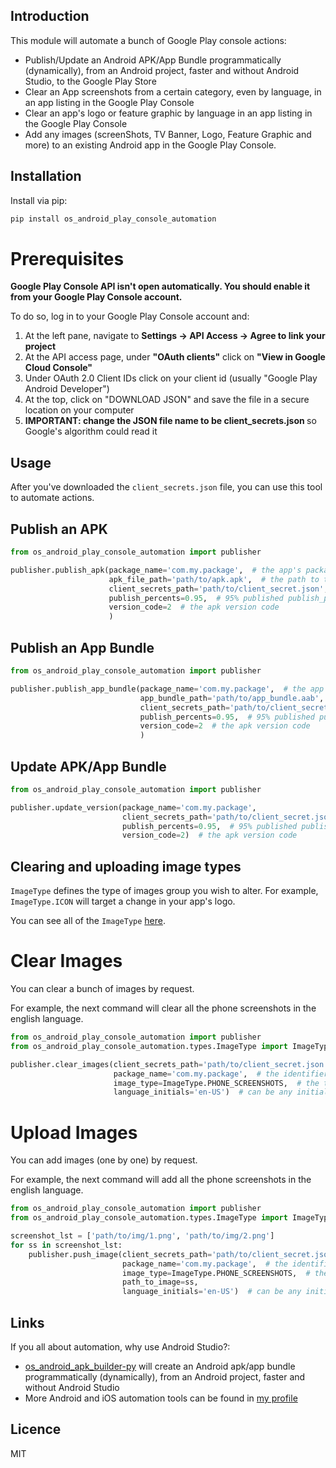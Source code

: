 Introduction
------------
This module will automate a bunch of Google Play console actions:
* Publish/Update an Android APK/App Bundle programmatically (dynamically), from an Android project, faster and without Android Studio, to the Google Play Store
* Clear an App screenshots from a certain category, even by language, in an app listing in the Google Play Console
* Clear an app's logo or feature graphic by language in an app listing in the Google Play Console
* Add any images (screenShots, TV Banner, Logo, Feature Graphic and more) to an existing Android app in the Google Play Console.

## Installation

Install via pip:
```python
pip install os_android_play_console_automation
```

# Prerequisites

<B> Google Play Console API isn't open automatically. You should enable it from your Google Play Console account.</b>

To do so, log in to your Google Play Console account and:

1. At the left pane, navigate to <b>Settings -> API Access -> Agree to link your project</b>
2. At the API access page, under <b>"OAuth clients"</b> click on <b>"View in Google Cloud Console"</b>
3. Under OAuth 2.0 Client IDs click on your client id (usually "Google Play Android Developer")
4. At the top, click on "DOWNLOAD JSON" and save the file in a secure location on your computer
5. <b> IMPORTANT: change the JSON file name to be client_secrets.json </b> so Google's algorithm could read it


## Usage

After you've downloaded the ```client_secrets.json``` file, you can use this tool to automate actions.
## Publish an APK

```python
from os_android_play_console_automation import publisher

publisher.publish_apk(package_name='com.my.package',  # the app's package name
                      apk_file_path='path/to/apk.apk',  # the path to the released apk file
                      client_secrets_path='path/to/client_secret.json',  # the client_secret.json file you made in the previous section 
                      publish_percents=0.95,  # 95% published publish_percents
                      version_code=2  # the apk version code
                      )   
```

## Publish an App Bundle

```python
from os_android_play_console_automation import publisher

publisher.publish_app_bundle(package_name='com.my.package',  # the app's package name
                             app_bundle_path='path/to/app_bundle.aab',  # the path to the released .aab file
                             client_secrets_path='path/to/client_secret.json',  # the client_secret.json file you made in the previous section 
                             publish_percents=0.95,  # 95% published publish_percents
                             version_code=2  # the apk version code
                             )   
```


## Update APK/App Bundle

```python
from os_android_play_console_automation import publisher

publisher.update_version(package_name='com.my.package',
                         client_secrets_path='path/to/client_secret.json',
                         publish_percents=0.95,  # 95% published publish_percents
                         version_code=2)  # the apk version code
```

## Clearing and uploading image types

```ImageType``` defines the type of images group you wish to alter. For example, ```ImageType.ICON``` will target a change in your app's logo.

You can see all of the ```ImageType``` [here](Programming/Python/modules/android/google_play/os_android_google_play_publisher/os_android_play_console_automation/types/ImageType.py).

# Clear Images

You can clear a bunch of images by request. 

For example, the next command will clear all the phone screenshots in the english language.

```python
from os_android_play_console_automation import publisher
from os_android_play_console_automation.types.ImageType import ImageType

publisher.clear_images(client_secrets_path='path/to/client_secret.json',  # your client secrets,
                       package_name='com.my.package',  # the identifier of the app in the store
                       image_type=ImageType.PHONE_SCREENSHOTS,  # the type of image here (try ImageType.ICON) 
                       language_initials='en-US')  # can be any initials you want (the en-US is the default)
```

# Upload Images

You can add images (one by one) by request. 

For example, the next command will add all the phone screenshots in the english language.

```python
from os_android_play_console_automation import publisher
from os_android_play_console_automation.types.ImageType import ImageType

screenshot_lst = ['path/to/img/1.png', 'path/to/img/2.png']
for ss in screenshot_lst:
    publisher.push_image(client_secrets_path='path/to/client_secret.json',  # your client secrets
                         package_name='com.my.package',  # the identifier of the app in the store
                         image_type=ImageType.PHONE_SCREENSHOTS,  # the type of image here (try ImageType.ICON)
                         path_to_image=ss,
                         language_initials='en-US')  # can be any initials you want (the en-US is the default)
```



## Links
If you all about automation, why use Android Studio?:  
* [os_android_apk_builder-py](https://github.com/osfunapps/os_android_apk_builder-py) will create an Android apk/app bundle programmatically (dynamically), from an Android project, faster and without Android Studio    
* More Android and iOS automation tools can be found in [my profile](https://github.com/osfunapps) 

## Licence
MIT